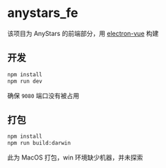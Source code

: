 # anystars_fe

该项目为 AnyStars 的前端部分，用 [electron-vue](https://github.com/SimulatedGREG/electron-vue) 构建

## 开发

```bash
npm install
npm run dev
```

确保 `9080` 端口没有被占用

## 打包

```bash
npm install
npm run build:darwin
```

此为 MacOS 打包，win 环境缺少机器，并未探索